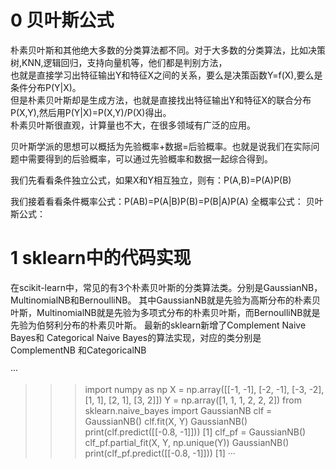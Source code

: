 0 贝叶斯公式
=========
朴素贝叶斯和其他绝大多数的分类算法都不同。对于大多数的分类算法，比如决策树,KNN,逻辑回归，支持向量机等，他们都是判别方法，  
也就是直接学习出特征输出Y和特征X之间的关系，要么是决策函数Y=f(X),要么是条件分布P(Y|X)。  
但是朴素贝叶斯却是生成方法，也就是直接找出特征输出Y和特征X的联合分布P(X,Y),然后用P(Y|X)=P(X,Y)/P(X)得出。  
朴素贝叶斯很直观，计算量也不大，在很多领域有广泛的应用。

贝叶斯学派的思想可以概括为先验概率+数据=后验概率。也就是说我们在实际问题中需要得到的后验概率，可以通过先验概率和数据一起综合得到。

我们先看看条件独立公式，如果X和Y相互独立，则有：P(A,B)=P(A)P(B)

我们接着看看条件概率公式：P(AB)=P(A|B)P(B)=P(B|A)P(A)
全概率公式：
贝叶斯公式：

1 sklearn中的代码实现
============

在scikit-learn中，常见的有3个朴素贝叶斯的分类算法类。分别是GaussianNB，MultinomialNB和BernoulliNB。
其中GaussianNB就是先验为高斯分布的朴素贝叶斯，MultinomialNB就是先验为多项式分布的朴素贝叶斯，而BernoulliNB就是先验为伯努利分布的朴素贝叶斯。
最新的sklearn新增了Complement Naive Bayes和 Categorical Naive Bayes的算法实现，对应的类分别是ComplementNB 和CategoricalNB 

···
>>> import numpy as np
>>> X = np.array([[-1, -1], [-2, -1], [-3, -2], [1, 1], [2, 1], [3, 2]])
>>> Y = np.array([1, 1, 1, 2, 2, 2])
>>> from sklearn.naive_bayes import GaussianNB
>>> clf = GaussianNB()
>>> clf.fit(X, Y)
GaussianNB()
>>> print(clf.predict([[-0.8, -1]]))
[1]
>>> clf_pf = GaussianNB()
>>> clf_pf.partial_fit(X, Y, np.unique(Y))
GaussianNB()
>>> print(clf_pf.predict([[-0.8, -1]]))
[1]
···
